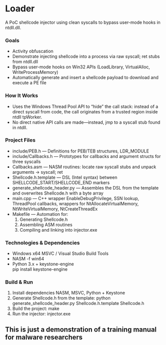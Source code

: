 # Loader  
A PoC shellcode injector using clean syscalls to bypass user-mode hooks in ntdll.dll.

### Goals
- Activity obfuscation  
- Demonstrate injecting shellcode into a process via raw syscall; ret stubs from ntdll.dll  
- Bypass user-mode hooks on Win32 APIs (LoadLibrary, VirtualAlloc, WriteProcessMemory)  
- Automatically generate and insert a shellcode payload to download and execute a PE file  

### How It Works
- Uses the Windows Thread Pool API to “hide” the call stack: instead of a direct syscall from code, the call originates from a trusted region inside ntdll tpWorker.  
- No direct native API calls are made—instead, jmp to a syscall stub found in ntdll.

### Project Files
- include/PEB.h — Definitions for PEB/TEB structures, LDR_MODULE  
- include/Callbacks.h — Prototypes for callbacks and argument structs for three syscalls  
- Callbacks.asm — NASM routines: locate raw syscall stubs and unpack arguments → syscall; ret  
- Shellcode.h.template — DSL (Intel syntax) between SHELLCODE_START/SHELLCODE_END markers  
- generate_shellcode_header.py — Assembles the DSL from the template and overwrites Shellcode.h with a byte array  
- main.cpp — C++ wrapper EnableDebugPrivilege, SSN lookup, ThreadPool callbacks, wrappers for NtAllocateVirtualMemory, NtWriteVirtualMemory, NtCreateThreadEx  
- Makefile — Automation for:  
  1. Generating Shellcode.h  
  2. Assembling ASM routines  
  3. Compiling and linking into injector.exe

### Technologies & Dependencies
- Windows x64 MSVC / Visual Studio Build Tools 
- NASM -f win64  
- Python 3.x + keystone-engine  
  pip install keystone-engine

### Build & Run

1. Install dependencies NASM, MSVC, Python + Keystone 
2. Generate Shellcode.h from the template:
   python generate_shellcode_header.py Shellcode.h.template Shellcode.h
3. Build the project:
   make
4. Run the injector:
   injector.exe

## This is just a demonstration of a training manual for malware researchers
